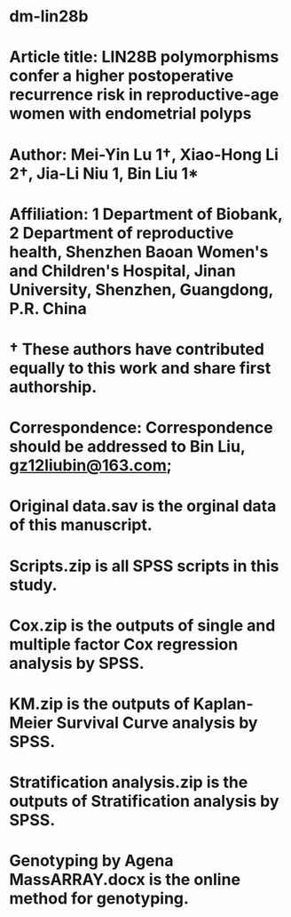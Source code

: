 # dm-lin28b
# Article title: LIN28B polymorphisms confer a higher postoperative recurrence risk in reproductive-age women with endometrial polyps
# Author: Mei-Yin Lu 1†, Xiao-Hong Li 2†, Jia-Li Niu 1, Bin Liu 1*
# Affiliation: 1 Department of Biobank, 2 Department of reproductive health, Shenzhen Baoan Women's and Children's Hospital, Jinan University, Shenzhen, Guangdong, P.R. China
# † These authors have contributed equally to this work and share first authorship.
# Correspondence: Correspondence should be addressed to Bin Liu, gz12liubin@163.com;

# Original data.sav is the orginal data of this manuscript.
# Scripts.zip is all SPSS scripts in this study.
# Cox.zip is the outputs of single and multiple factor Cox regression analysis by SPSS.
# KM.zip is the outputs of Kaplan-Meier Survival Curve analysis by SPSS.
# Stratification analysis.zip is the outputs of Stratification analysis by SPSS.
# Genotyping by Agena MassARRAY.docx is the online method for genotyping.
